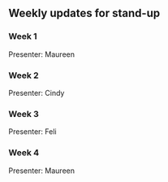 ## Weekly updates for stand-up


### Week 1
Presenter: Maureen

### Week 2
Presenter: Cindy

### Week 3
Presenter: Feli

### Week 4
Presenter: Maureen